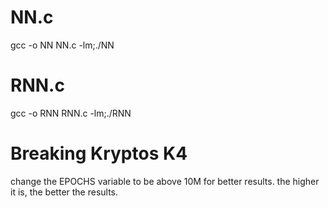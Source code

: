 # NN.c
gcc -o NN NN.c -lm;./NN

# RNN.c
gcc -o RNN RNN.c -lm;./RNN

# Breaking Kryptos K4

change the EPOCHS variable to be above 10M for better results. the higher it is, the better the results.
